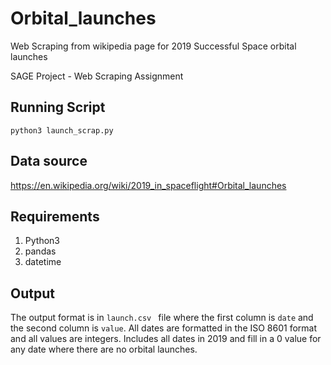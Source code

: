 # Orbital_launches
Web Scraping from wikipedia page for 2019 Successful Space orbital launches

SAGE   Project   -   Web   Scraping   Assignment 
 

## Running Script

```console
python3 launch_scrap.py 

```

## Data   source 
https://en.wikipedia.org/wiki/2019_in_spaceflight#Orbital_launches 

## Requirements

1. Python3
2. pandas
3. datetime
        
## Output

 The   output   format   is   in   `launch.csv `   file   where the   first   column   is   `date`   and   the   second   column   is   `value`.   All   dates   are  formatted   in   the  ISO   8601 format   and   all   values  are  integers.   Includes  all   dates   in   2019   and   fill   in   a   0   value for   any   date   where   there   are   no   orbital   launches.
